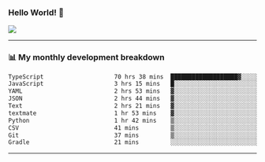 ### Hello World! 👋

<a>
  <img align="center" src="https://github-readme-stats.vercel.app/api?username=megatunger&count_private=true&include_all_commits=true&bg_color=30,56CCF2,2F80ED&title_color=fff&text_color=fff" />
</a>

------
### 📊 My monthly development breakdown

<!--START_SECTION:waka-->

```txt
TypeScript                    70 hrs 38 mins  ███████████████████▓░░░░░   78.48 %
JavaScript                    3 hrs 15 mins   █░░░░░░░░░░░░░░░░░░░░░░░░   03.62 %
YAML                          2 hrs 53 mins   ▓░░░░░░░░░░░░░░░░░░░░░░░░   03.21 %
JSON                          2 hrs 44 mins   ▓░░░░░░░░░░░░░░░░░░░░░░░░   03.05 %
Text                          2 hrs 21 mins   ▓░░░░░░░░░░░░░░░░░░░░░░░░   02.63 %
textmate                      1 hr 53 mins    ▓░░░░░░░░░░░░░░░░░░░░░░░░   02.10 %
Python                        1 hr 42 mins    ▒░░░░░░░░░░░░░░░░░░░░░░░░   01.89 %
CSV                           41 mins         ▒░░░░░░░░░░░░░░░░░░░░░░░░   00.77 %
Git                           37 mins         ▒░░░░░░░░░░░░░░░░░░░░░░░░   00.69 %
Gradle                        21 mins         ░░░░░░░░░░░░░░░░░░░░░░░░░   00.40 %
```

<!--END_SECTION:waka-->

------
